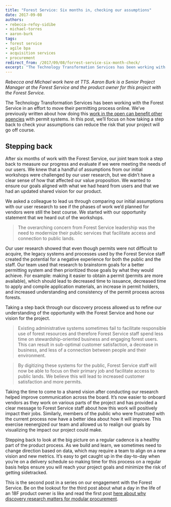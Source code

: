 ```yaml
---
title: "Forest Service: Six months in, checking our assumptions"
date: 2017-09-08
authors:
- rebecca-refoy-sidibe
- michael-torres
- aaron-burk
tags:
- forest service
- agile bpa
- acquisition services
- procurement
redirect_from: /2017/09/08/forrest-service-six-month-check/
excerpt: "The Technology Transformation Services has been working with the Forest Service in an effort to move their permitting process online. In this post, we’ll focus on how taking a step back to check your assumptions can reduce the risk that your project will go off course."
---
```


_Rebecca and Michael work here at TTS. Aaron Burk is a Senior Project Manager at the Forest Service and the product owner for this project with the Forest Service._

The Technology Transformation Services has been working with the Forest Service in an effort to move their permitting process online. We’ve previously written about how doing this [work in the open can benefit other agencies](https://18f.gsa.gov/2017/03/15/one-agencys-investments-open-source-mean-others-benefit/) with permit systems. In this post, we’ll focus on how taking a step back to check your assumptions can reduce the risk that your project will go off course. 

## Stepping back

After six months of work with the Forest Service, our joint team took a step back to measure our progress and evaluate if we were meeting the needs of our users. We knew that a handful of assumptions from our initial workshops were challenged by our user research, but we didn’t have a clear sense of how that affected our value proposition. We wanted to ensure our goals aligned with what we had heard from users and that we had an updated shared vision for our product. 

We asked a colleague to lead us through comparing our initial assumptions with our user research to see if the phases of work we’d planned for vendors were still the best course. We started with our opportunity statement that we heard out of the workshops. 

> The overarching concern from Forest Service leadership was the need to modernize their public services that facilitate access and connection to public lands. 

Our user research showed that even though permits were not difficult to acquire, the legacy systems and processes used by the Forest Service staff created the potential for a negative experience for both the public and the staff. Our team used that research to brainstorm goals for a better permitting system and then prioritized those goals by what they would achieve. For example: making it easier to obtain a permit (permits are more available), which should lead to decreased time to issuance, decreased time to apply and compile application materials, an increase in permit holders, and increased understanding and consistency of the permit process across forests.

Taking a step back through our discovery process allowed us to refine our understanding of the opportunity with the Forest Service and hone our vision for the project. 

> Existing administrative systems sometimes fail to facilitate responsible use of forest resources and therefore Forest Service staff spend less time on stewardship-oriented business and engaging forest users. This can result in sub-optimal customer satisfaction, a decrease in business, and less of a connection between people and their environment.

> By digitizing these systems for the public, Forest Service staff will now be able to focus on their primary job and facilitate access to public lands. We believe this will lead to increased customer satisfaction and more permits.

Taking the time to come to a shared vision after conducting our research helped improve communication across the board. It’s now easier to onboard vendors as they work on various parts of the project and has provided a clear message to Forest Service staff about how this work will positively impact their jobs. Similarly, members of the public who were frustrated with the current process now have a better idea about how it will improve. This exercise reenergized our team and allowed us to realign our goals by visualizing the impact our project could make. 

Stepping back to look at the big picture on a regular cadence is a healthy part of the product process. As we build and learn, we sometimes need to change direction based on data, which may require a team to align on a new vision and new metrics. It’s easy to get caught up in the day-to-day when you’re on a delivery schedule so making time for this process on a regular basis helps ensure you will reach your project goals and minimize the risk of getting sidetracked.

This is the second post in a series on our engagement with the Forest Service. Be on the lookout for the third post about what a day in the life of an 18F product owner is like and read the first post [here about why discovery research matters for modular procurement](https://18f.gsa.gov/2017/06/22/why-discovery-research-matters-for-modular-procurement/).
